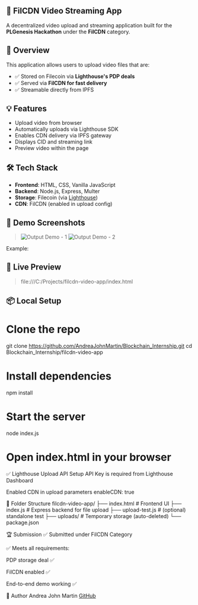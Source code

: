 ## 🎥 FilCDN Video Streaming App

A decentralized video upload and streaming application built for the **PLGenesis Hackathon** under the **FilCDN** category.

## 🚀 Overview

This application allows users to upload video files that are:

- ✅ Stored on Filecoin via **Lighthouse's PDP deals**
- ✅ Served via **FilCDN for fast delivery**
- ✅ Streamable directly from IPFS

## 💡 Features

- Upload video from browser
- Automatically uploads via Lighthouse SDK
- Enables CDN delivery via IPFS gateway
- Displays CID and streaming link
- Preview video within the page

## 🛠️ Tech Stack

- **Frontend**: HTML, CSS, Vanilla JavaScript
- **Backend**: Node.js, Express, Multer
- **Storage**: Filecoin (via [Lighthouse](https://lighthouse.storage))
- **CDN**: FilCDN (enabled in upload config)

## 📸 Demo Screenshots

> ![Output Demo - 1](https://github.com/user-attachments/assets/4a0bdda7-04fa-4e4c-b190-b54f3e4ef2dc)
> ![Output Demo - 2](https://github.com/user-attachments/assets/f7a640c4-fd23-4772-8a84-117c933db2ee)
 
Example:

## 🔗 Live Preview
> file:///C:/Projects/filcdn-video-app/index.html

## 📦 Local Setup
# Clone the repo
git clone https://github.com/AndreaJohnMartin/Blockchain_Internship.git
cd Blockchain_Internship/filcdn-video-app

# Install dependencies
npm install

# Start the server
node index.js

# Open index.html in your browser
✅ Lighthouse Upload API Setup
API Key is required from Lighthouse Dashboard

Enabled CDN in upload parameters
enableCDN: true

📁 Folder Structure
filcdn-video-app/
├── index.html          # Frontend UI
├── index.js            # Express backend for file upload
├── upload-test.js      # (optional) standalone test
├── uploads/            # Temporary storage (auto-deleted)
└── package.json

🏆 Submission
✅ Submitted under FilCDN Category

✅ Meets all requirements:

PDP storage deal ✅

FilCDN enabled ✅

End-to-end demo working ✅

👤 Author
Andrea John Martin
[GitHub](https://github.com/AndreaJohnMartin)
